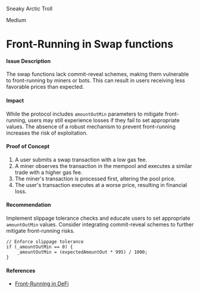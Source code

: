 Sneaky Arctic Troll

Medium

# Front-Running in Swap functions

#### Issue Description
The swap functions lack commit-reveal schemes, making them vulnerable to front-running by miners or bots. This can result in users receiving less favorable prices than expected.

#### Impact
While the protocol includes `amountOutMin` parameters to mitigate front-running, users may still experience losses if they fail to set appropriate values. The absence of a robust mechanism to prevent front-running increases the risk of exploitation.

#### Proof of Concept
1. A user submits a swap transaction with a low gas fee.
2. A miner observes the transaction in the mempool and executes a similar trade with a higher gas fee.
3. The miner's transaction is processed first, altering the pool price.
4. The user's transaction executes at a worse price, resulting in financial loss.

#### Recommendation
Implement slippage tolerance checks and educate users to set appropriate `amountOutMin` values. Consider integrating commit-reveal schemes to further mitigate front-running risks.

```solidity
// Enforce slippage tolerance
if (_amountOutMin == 0) {
    _amountOutMin = (expectedAmountOut * 995) / 1000;
}
```

#### References
- [Front-Running in DeFi](https://medium.com/coinmonks/front-running-in-defi-what-it-is-and-how-to-prevent-it-5c5b8b5f7b9d)